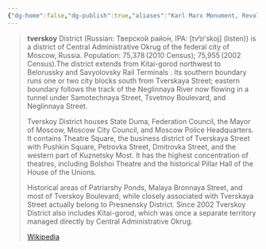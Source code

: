 ```yaml
---
{"dg-home":false,"dg-publish":true,"aliases":"Karl Marx Monument, Revolution Square, Karl Marx Theatre, Karl Marx Theater, Theatre Driveway, Theater Driveway, Tverskoy, Tverskoy District, Тверско́й райо́н, Theatre Square, Theater Square, Theatre Sq, Theater Sq","locations":null,"tag":null,"date":null,"location":[55.7583717,37.6195803],"title":"Karl Marx, Theatre Driveway, 2, 62, Tverskoy District, Moscow, Central Federal District, 109012, Russia","permalink":"/maps/karl-marx-theatre-driveway-2-62-tverskoy-district-moscow-central-federal-district-109012-russia/","dgHomeLink":true,"dgPassFrontmatter":true}
---
```


> **tverskoy** District (Russian: Тверско́й райо́н, IPA: [tvʲɪrˈskoj] (listen)) is a district of Central Administrative Okrug of the federal city of Moscow, Russia. Population: 75,378 (2010 Census); 75,955 (2002 Census).The district extends from Kitai-gorod northwest to Belorussky and Savyolovsky Rail Terminals . Its southern boundary runs one or two city blocks south from Tverskaya Street; eastern boundary follows the track of the Neglinnaya River now flowing in a tunnel under Samotechnaya Street, Tsvetnoy Boulevard, and Neglinnaya Street.
>
> Tverskoy District houses State Duma, Federation Council, the Mayor of Moscow, Moscow City Council, and Moscow Police Headquarters. It contains Theatre Square, the business district of Tverskaya Street with Pushkin Square, Petrovka Street, Dmitrovka Street, and the western part of Kuznetsky Most. It has the highest concentration of theatres, including Bolshoi Theatre and the historical Pillar Hall of the House of the Unions.
>
> Historical areas of Patriarshy Ponds, Malaya Bronnaya Street, and most of Tverskoy Boulevard, while closely associated with Tverskaya Street actually belong to Presnensky District. Since 2002 Tverskoy District also includes Kitai-gorod, which was once a separate territory managed directly by Central Administrative Okrug.
>
> [Wikipedia](https://en.wikipedia.org/wiki/Tverskoy%20District)
